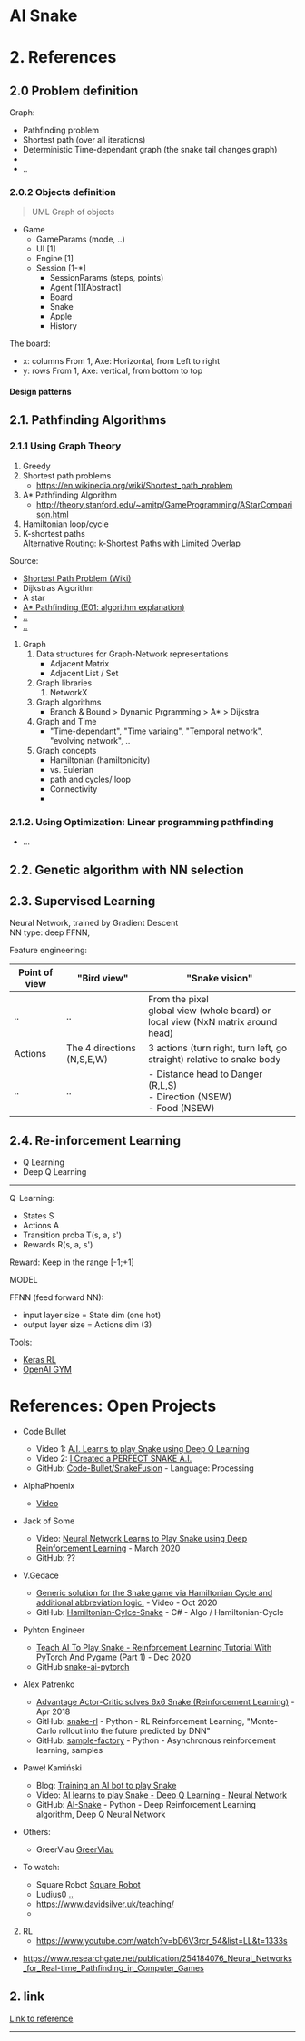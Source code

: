 # AI Snake 





# 2. References

## 2.0 Problem definition

Graph:
- Pathfinding problem
- Shortest path (over all iterations)
- Deterministic Time-dependant graph (the snake tail changes graph)
- 
- ..

### 2.0.2 Objects  definition

> UML Graph of objects

* Game
    - GameParams (mode, ..)
    * UI [1]
    * Engine [1]
    * Session [1-*]
        - SessionParams (steps, points)
        * Agent [1][Abstract]
        * Board
        * Snake
        * Apple
        * History

The board:
* x: columns From 1, Axe: Horizontal, from Left to right
* y: rows From 1, Axe: vertical, from bottom to top


#### Design patterns

#### 


#### 

## 2.1. Pathfinding Algorithms   

### 2.1.1 Using Graph Theory
1. Greedy
1. Shortest path problems
    - https://en.wikipedia.org/wiki/Shortest_path_problem
1. A* Pathfinding Algorithm
    - http://theory.stanford.edu/~amitp/GameProgramming/AStarComparison.html
1. Hamiltonian loop/cycle
1. K-shortest paths  
    [Alternative Routing: k-Shortest Paths with Limited Overlap](https://www.informatik.hu-berlin.de/de/forschung/gebiete/wbi/research/publications/2015/sigspatial_kshortest.pdf)

Source:  
* [Shortest Path Problem (Wiki)](https://en.wikipedia.org/wiki/Shortest_path_problem)  
* Dijkstras Algorithm  
* A star  
* [A* Pathfinding (E01: algorithm explanation)](https://www.youtube.com/watch?v=-L-WgKMFuhE&ab_channel=SebastianLague)
* [..](https://www.researchgate.net/publication/237197542_Shortest_Path_Finding_Problem_in_Stochastic_Time-Dependent_Road_Networks_With_Stochastic_First-In-First-Out_Property)
* [..](https://neo4j.com/developer/graph-data-science/path-finding-graph-algorithms/)

  
1. Graph
    1. Data structures for Graph-Network representations
        * Adjacent Matrix
        * Adjacent List / Set 
    1. Graph libraries  
        1. NetworkX
    1. Graph algorithms
        * Branch & Bound > Dynamic Prgramming > A* > Dijkstra
    1. Graph and Time
        * "Time-dependant", "Time variaing", "Temporal network", "evolving network", ..
    1. Graph concepts
        * Hamiltonian (hamiltonicity)
        * vs. Eulerian
        * path and cycles/ loop
        * Connectivity
        * 

### 2.1.2. Using Optimization: Linear programming pathfinding

* ...

## 2.2. Genetic algorithm with NN selection

## 2.3. Supervised Learning
Neural Network, trained by Gradient Descent  
NN type: deep FFNN, 

Feature engineering:

Point of view | "Bird view" | "Snake vision"
------------- | -------------- | -----------
.. | .. | From the pixel<br> global view (whole board) or local view (NxN matrix around head)
Actions | The 4 directions (N,S,E,W) | 3 actions (turn right, turn left, go straight) relative to snake body
.. | .. | - Distance head to Danger (R,L,S)<br> - Direction (NSEW)<br>  - Food (NSEW)

## 2.4. Re-inforcement Learning
- Q Learning
- Deep Q Learning

---
Q-Learning:
* States S
* Actions A
* Transition proba T(s, a, s')
* Rewards R(s, a, s')

Reward: Keep in the range [-1;+1]


MODEL

FFNN (feed forward NN): 
- input layer size = State dim (one hot)
- output layer size = Actions dim (3)


Tools:
* [Keras RL](https://keras.io/examples/rl/)
* [OpenAI GYM]()


# References: Open Projects

* Code Bullet  
    * Video 1: [A.I. Learns to play Snake using Deep Q Learning](https://www.youtube.com/watch?v=3bhP7zulFfY&ab_channel=CodeBullet)
    * Video 2: [I Created a PERFECT SNAKE A.I.](https://www.youtube.com/watch?v=tjQIO1rqTBE)
    * GitHub: [Code-Bullet/SnakeFusion](https://github.com/Code-Bullet/SnakeFusion) - Language: Processing
* AlphaPhoenix
    * [Video](https://www.youtube.com/watch?v=TOpBcfbAgPg&ab_channel=AlphaPhoenix)
* Jack of Some
    * Video: [Neural Network Learns to Play Snake using Deep Reinforcement Learning](https://www.youtube.com/watch?v=i0Pkgtbh1xw) - March 2020
    * GitHub: ??
* V.Gedace  
    * [Generic solution for the Snake game via Hamiltonian Cycle and additional abbreviation logic.](https://www.youtube.com/watch?v=UI_I6sJXaJw&t=45s&ab_channel=V.Gedace) - Video - Oct 2020  
    * GitHub: [Hamiltonian-Cylce-Snake](https://github.com/UweR70/Hamiltonian-Cylce-Snake) - C# - Algo / Hamiltonian-Cycle
* Pyhton Engineer
    * [Teach AI To Play Snake - Reinforcement Learning Tutorial With PyTorch And Pygame (Part 1)](https://www.youtube.com/watch?v=PJl4iabBEz0&ab_channel=PythonEngineer) - Dec 2020
    * GitHub [snake-ai-pytorch](https://github.com/python-engineer/snake-ai-pytorch)
* Alex Patrenko
    * [Advantage Actor-Critic solves 6x6 Snake (Reinforcement Learning)](https://www.youtube.com/watch?v=bh_5aIqVTUY) - Apr 2018
    * GitHub: [snake-rl](https://github.com/alex-petrenko/snake-rl) - Python - RL Reinforcement Learning, "Monte-Carlo rollout into the future predicted by DNN"
    * GitHub: [sample-factory](https://github.com/alex-petrenko/sample-factory) - Python - Asynchronous reinforcement learning, samples
* Paweł Kamiński
    * Blog: [Training an AI bot to play Snake](https://www.codeer.dev/blog/2020/05/03/ai-snake.html)
    * Video: [AI learns to play Snake - Deep Q Learning - Neural Network](https://www.youtube.com/watch?v=ozFDavKIvpk&ab_channel=Pawe%C5%82Kami%C5%84ski)
    * GitHub: [AI-Snake](https://github.com/pawelkami/AI-Snake) - Python - Deep Reinforcement Learning algorithm, Deep Q Neural Network


* Others:
    * GreerViau [GreerViau](https://www.youtube.com/watch?v=zIkBYwdkuTk&ab_channel=GreerViau)

* To watch:
    * Square Robot [Square Robot](https://www.youtube.com/watch?v=8cdUree20j4&ab_channel=SquareRobots)
    * Ludius0 [..](https://www.youtube.com/watch?v=7Vh77YytDgg&ab_channel=ludius0)
    * https://www.davidsilver.uk/teaching/
    * 


2. RL
    * https://www.youtube.com/watch?v=bD6V3rcr_54&list=LL&t=1333s


* https://www.researchgate.net/publication/254184076_Neural_Networks_for_Real-time_Pathfinding_in_Computer_Games



## 2. link

[Link to reference](#2-link)


---
 



